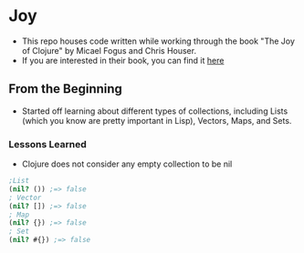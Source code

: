 # Joy

* This repo houses code written while working through the book "The Joy of Clojure" by Micael Fogus and Chris Houser.
* If you are interested in their book, you can find it [here](https://www.manning.com/books/the-joy-of-clojure-second-edition)

## From the Beginning

* Started off learning about different types of collections, including Lists (which you know are pretty important in Lisp), Vectors, Maps, and Sets.

### Lessons Learned

* Clojure does not consider any empty collection to be nil
```clojure
;List
(nil? ()) ;=> false
; Vector
(nil? []) ;=> false
; Map
(nil? {}) ;=> false
; Set
(nil? #{}) ;=> false
```

<!-- FIXME: description

## Installation

Download from http://example.com/FIXME.

## Usage

FIXME: explanation

    $ java -jar joy-0.1.0-standalone.jar [args]

## Options

FIXME: listing of options this app accepts.

## Examples

...

### Bug

...

### Any Other Sections
### That You Think
### Might be Useful

## License

Copyright © 2021 FIXME

This program and the accompanying materials are made available under the
terms of the Eclipse Public License 2.0 which is available at
http://www.eclipse.org/legal/epl-2.0.

This Source Code may also be made available under the following Secondary
Licenses when the conditions for such availability set forth in the Eclipse
Public License, v. 2.0 are satisfied: GNU General Public License as published by
the Free Software Foundation, either version 2 of the License, or (at your
option) any later version, with the GNU Classpath Exception which is available
at https://www.gnu.org/software/classpath/license.html. -->
